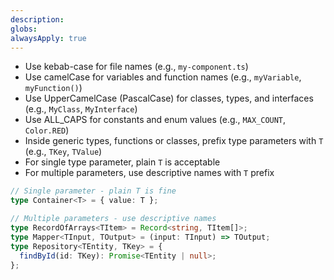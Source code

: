 ```yaml
---
description: 
globs: 
alwaysApply: true
---
```

- Use kebab-case for file names (e.g., `my-component.ts`)
- Use camelCase for variables and function names (e.g., `myVariable`, `myFunction()`)
- Use UpperCamelCase (PascalCase) for classes, types, and interfaces (e.g., `MyClass`, `MyInterface`)
- Use ALL_CAPS for constants and enum values (e.g., `MAX_COUNT`, `Color.RED`)
- Inside generic types, functions or classes, prefix type parameters with `T` (e.g., `TKey`, `TValue`)
- For single type parameter, plain `T` is acceptable
- For multiple parameters, use descriptive names with `T` prefix

```ts
// Single parameter - plain T is fine
type Container<T> = { value: T };

// Multiple parameters - use descriptive names
type RecordOfArrays<TItem> = Record<string, TItem[]>;
type Mapper<TInput, TOutput> = (input: TInput) => TOutput;
type Repository<TEntity, TKey> = {
  findById(id: TKey): Promise<TEntity | null>;
};
```
